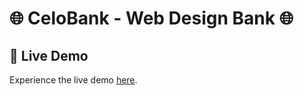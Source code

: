 # 🌐 CeloBank - Web Design Bank 🌐

## 🚀 Live Demo

Experience the live demo [here](https://github.com/HGiang15/HTML-CSS-JS_LandingPage_05.git).
